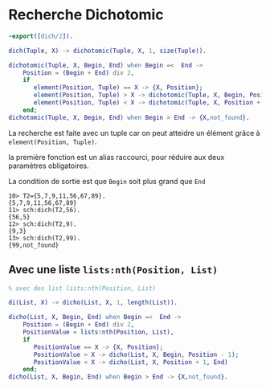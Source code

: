 # Recherche Dichotomic

```erlang
-export([dich/2]).

dich(Tuple, X) -> dichotomic(Tuple, X, 1, size(Tuple)).

dichotomic(Tuple, X, Begin, End) when Begin =<  End ->
    Position = (Begin + End) div 2,
    if
       element(Position, Tuple) == X -> {X, Position};
       element(Position, Tuple) > X -> dichotomic(Tuple, X, Begin, Position - 1);
       element(Position, Tuple) < X -> dichotomic(Tuple, X, Position + 1, End)
    end;
dichotomic(Tuple, X, Begin, End) when Begin > End -> {X,not_found}.
```

La recherche est faite avec un tuple car on peut atteidre un élément grâce à `element(Position, Tuple)`.

la première fonction est un alias raccourci, pour réduire aux deux paramètres obligatoires.

La condition de sortie est que `Begin` soit plus grand que `End`

```
10> T2={5,7,9,11,56,67,89}.  
{5,7,9,11,56,67,89}
11> sch:dich(T2,56).       
{56,5}
12> sch:dich(T2,9). 
{9,3}
13> sch:dich(T2,99).
{99,not_found}
```

## Avec une liste `lists:nth(Position, List)`

```erlang
% avec des list lists:nth(Position, List)

di(List, X) -> dicho(List, X, 1, length(List)).

dicho(List, X, Begin, End) when Begin =<  End ->
    Position = (Begin + End) div 2,
    PositionValue = lists:nth(Position, List),
    if
       PositionValue == X -> {X, Position};
       PositionValue > X -> dicho(List, X, Begin, Position - 1);
       PositionValue < X -> dicho(List, X, Position + 1, End)
    end;
dicho(List, X, Begin, End) when Begin > End -> {X,not_found}.
```

